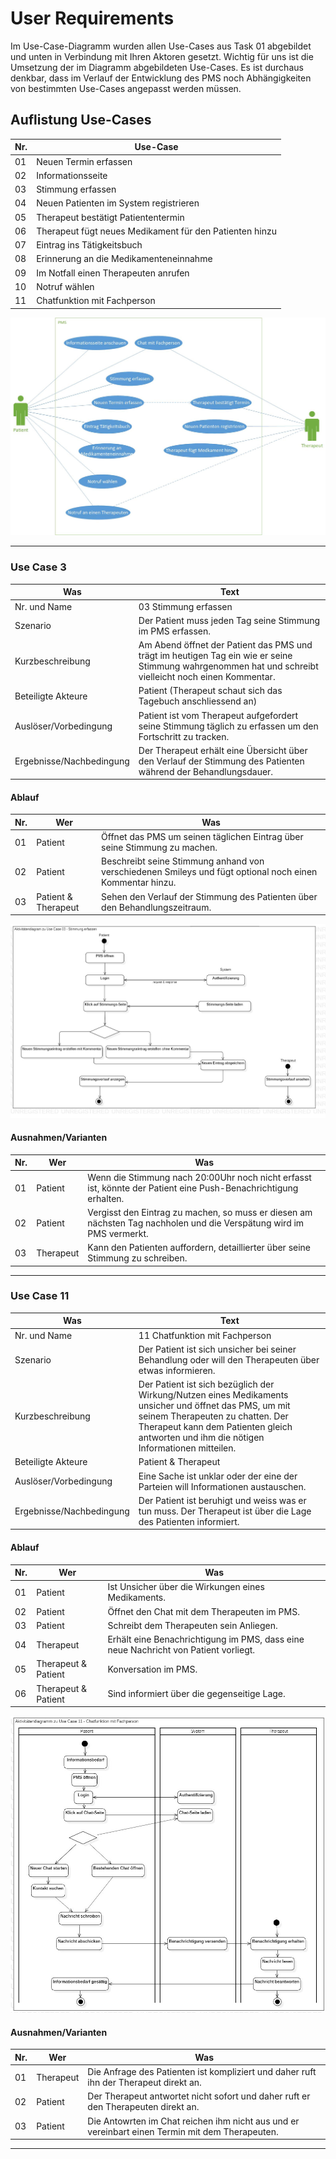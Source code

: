 # User Requirements
Im Use-Case-Diagramm wurden allen Use-Cases aus Task 01 abgebildet und unten in Verbindung mit Ihren Aktoren gesetzt.
Wichtig für uns ist die Umsetzung der im Diagramm abgebildeten Use-Cases.
Es ist durchaus denkbar, dass im Verlauf der Entwicklung des PMS noch Abhängigkeiten von bestimmten Use-Cases angepasst werden müssen.
## Auflistung Use-Cases 

Nr. | Use-Case
-----|-------
01 | Neuen Termin erfassen
02 | Informationsseite
03 | Stimmung erfassen
04 | Neuen Patienten im System registrieren
05 | Therapeut bestätigt Patiententermin
06 | Therapeut fügt neues Medikament für den Patienten hinzu
07 | Eintrag ins Tätigkeitsbuch
08 | Erinnerung an die Medikamenteneinnahme
09 | Im Notfall einen Therapeuten anrufen
10 | Notruf wählen
11 | Chatfunktion mit Fachperson


![UseCases](resources/04_user_requirements_definition.jpg "Use Cases")

***

### Use Case 3

Was | Text
-----|--------
Nr. und Name | 03 Stimmung erfassen
Szenario | Der Patient muss jeden Tag seine Stimmung im PMS erfassen.
Kurzbeschreibung | Am Abend öffnet der Patient das PMS und trägt im heutigen Tag ein wie er seine Stimmung wahrgenommen hat und schreibt vielleicht noch einen Kommentar.
Beteiligte Akteure | Patient (Therapeut schaut sich das Tagebuch anschliessend an)
Auslöser/Vorbedingung | Patient ist vom Therapeut aufgefordert seine Stimmung täglich zu erfassen um den Fortschritt zu tracken.
Ergebnisse/Nachbedingung | Der Therapeut erhält eine Übersicht über den Verlauf der Stimmung des Patienten während der Behandlungsdauer.

#### Ablauf

Nr. | Wer | Was
-----|--------|--------
01 | Patient | Öffnet das PMS um seinen täglichen Eintrag über seine Stimmung zu machen.
02 | Patient | Beschreibt seine Stimmung anhand von verschiedenen Smileys und fügt optional noch einen Kommentar hinzu.
03 | Patient & Therapeut | Sehen den Verlauf der Stimmung des Patienten über den Behandlungszeitraum.

![Aktivitätsdiagramm](resources/04_user_requirements_activitydiagram_2.jpg "Aktivitätsdiagramm")

#### Ausnahmen/Varianten

Nr. | Wer | Was
-----|--------|--------
01 | Patient | Wenn die Stimmung nach 20:00Uhr noch nicht erfasst ist, könnte der Patient eine Push-Benachrichtigung erhalten.
02 | Patient | Vergisst den Eintrag zu machen, so muss er diesen am nächsten Tag nachholen und die Verspätung wird im PMS vermerkt.
03 | Therapeut | Kann den Patienten auffordern, detaillierter über seine Stimmung zu schreiben.

***

### Use Case 11

Was | Text
-----|--------
Nr. und Name | 11 Chatfunktion mit Fachperson
Szenario | Der Patient ist sich unsicher bei seiner Behandlung oder will den Therapeuten über etwas informieren.
Kurzbeschreibung | Der Patient ist sich bezüglich der Wirkung/Nutzen eines Medikaments unsicher und öffnet das PMS, um mit seinem Therapeuten zu chatten. Der Therapeut kann dem Patienten gleich antworten und ihm die nötigen Informationen mitteilen.
Beteiligte Akteure | Patient & Therapeut
Auslöser/Vorbedingung | Eine Sache ist unklar oder der eine der Parteien will Informationen austauschen.
Ergebnisse/Nachbedingung | Der Patient ist beruhigt und weiss was er tun muss. Der Therapeut ist über die Lage des Patienten informiert.

#### Ablauf

Nr. | Wer | Was
-----|--------|--------
01 | Patient | Ist Unsicher über die Wirkungen eines Medikaments.
02 | Patient | Öffnet den Chat mit dem Therapeuten im PMS.
03 | Patient | Schreibt dem Therapeuten sein Anliegen.
04 | Therapeut | Erhält eine Benachrichtigung im PMS, dass eine neue Nachricht von Patient vorliegt.
05 | Therapeut & Patient | Konversation im PMS.
06 | Therapeut & Patient| Sind informiert über die gegenseitige Lage.

![Aktivitätsdiagramm](resources/04_user_requirements_activitydiagram_1.jpg "Aktivitätsdiagramm")

#### Ausnahmen/Varianten

Nr. | Wer | Was
-----|--------|--------
01 | Therapeut | Die Anfrage des Patienten ist kompliziert und daher ruft ihn der Therapeut direkt an.
02 | Patient | Der Therapeut antwortet nicht sofort und daher ruft er den Therapeuten direkt an.
03 | Patient | Die Antowrten im Chat reichen ihm nicht aus und er vereinbart einen Termin mit dem Therapeuten.

***
